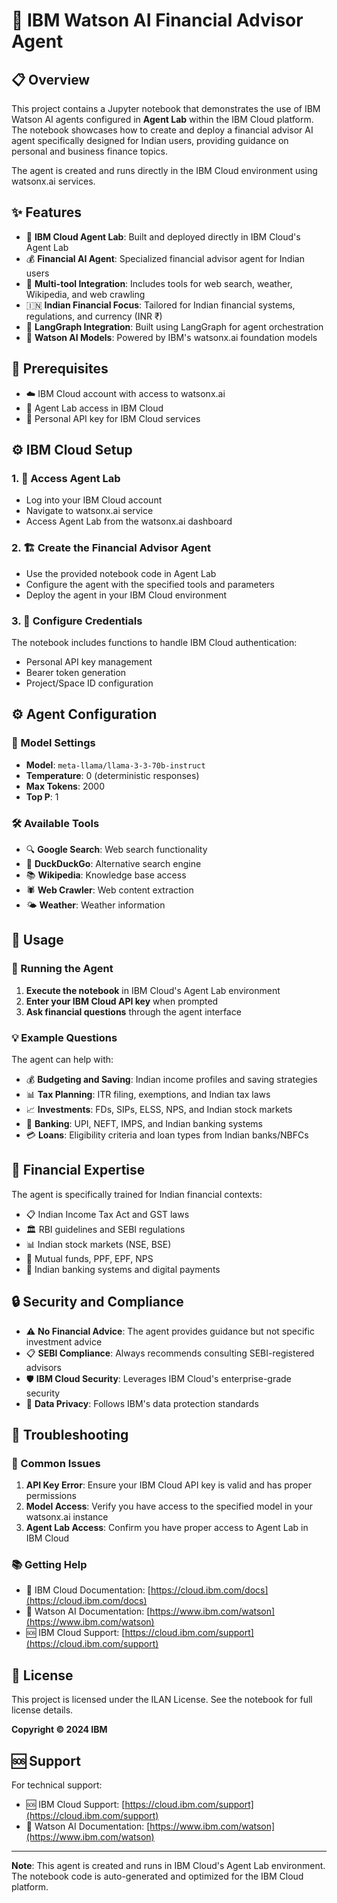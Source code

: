 # 🤖 IBM Watson AI Financial Advisor Agent

## 📋 Overview

This project contains a Jupyter notebook that demonstrates the use of IBM Watson AI agents configured in **Agent Lab** within the IBM Cloud platform. The notebook showcases how to create and deploy a financial advisor AI agent specifically designed for Indian users, providing guidance on personal and business finance topics.

The agent is created and runs directly in the IBM Cloud environment using watsonx.ai services.

## ✨ Features

- 🏢 **IBM Cloud Agent Lab**: Built and deployed directly in IBM Cloud's Agent Lab
- 💰 **Financial AI Agent**: Specialized financial advisor agent for Indian users
- 🔧 **Multi-tool Integration**: Includes tools for web search, weather, Wikipedia, and web crawling
- 🇮🇳 **Indian Financial Focus**: Tailored for Indian financial systems, regulations, and currency (INR ₹)
- 🔗 **LangGraph Integration**: Built using LangGraph for agent orchestration
- 🤖 **Watson AI Models**: Powered by IBM's watsonx.ai foundation models

## 🚀 Prerequisites

- ☁️ IBM Cloud account with access to watsonx.ai
- 🧪 Agent Lab access in IBM Cloud
- 🔑 Personal API key for IBM Cloud services

## ⚙️ IBM Cloud Setup

### 1. 🔐 Access Agent Lab
- Log into your IBM Cloud account
- Navigate to watsonx.ai service
- Access Agent Lab from the watsonx.ai dashboard

### 2. 🏗️ Create the Financial Advisor Agent
- Use the provided notebook code in Agent Lab
- Configure the agent with the specified tools and parameters
- Deploy the agent in your IBM Cloud environment

### 3. 🔧 Configure Credentials
The notebook includes functions to handle IBM Cloud authentication:
- Personal API key management
- Bearer token generation
- Project/Space ID configuration

## ⚙️ Agent Configuration

### 🤖 Model Settings
- **Model**: `meta-llama/llama-3-3-70b-instruct`
- **Temperature**: 0 (deterministic responses)
- **Max Tokens**: 2000
- **Top P**: 1

### 🛠️ Available Tools
- 🔍 **Google Search**: Web search functionality
- 🦆 **DuckDuckGo**: Alternative search engine
- 📚 **Wikipedia**: Knowledge base access
- 🕷️ **Web Crawler**: Web content extraction
- 🌤️ **Weather**: Weather information

## 💬 Usage

### 🚀 Running the Agent
1. **Execute the notebook** in IBM Cloud's Agent Lab environment
2. **Enter your IBM Cloud API key** when prompted
3. **Ask financial questions** through the agent interface

### 💡 Example Questions
The agent can help with:
- 💰 **Budgeting and Saving**: Indian income profiles and saving strategies
- 📊 **Tax Planning**: ITR filing, exemptions, and Indian tax laws
- 📈 **Investments**: FDs, SIPs, ELSS, NPS, and Indian stock markets
- 🏦 **Banking**: UPI, NEFT, IMPS, and Indian banking systems
- 💳 **Loans**: Eligibility criteria and loan types from Indian banks/NBFCs

## 🎯 Financial Expertise

The agent is specifically trained for Indian financial contexts:
- 📋 Indian Income Tax Act and GST laws
- 🏛️ RBI guidelines and SEBI regulations
- 📊 Indian stock markets (NSE, BSE)
- 💼 Mutual funds, PPF, EPF, NPS
- 🏦 Indian banking systems and digital payments

## 🔒 Security and Compliance

- ⚠️ **No Financial Advice**: The agent provides guidance but not specific investment advice
- 📋 **SEBI Compliance**: Always recommends consulting SEBI-registered advisors
- 🛡️ **IBM Cloud Security**: Leverages IBM Cloud's enterprise-grade security
- 🔐 **Data Privacy**: Follows IBM's data protection standards

## 🔧 Troubleshooting

### 🚨 Common Issues
1. **API Key Error**: Ensure your IBM Cloud API key is valid and has proper permissions
2. **Model Access**: Verify you have access to the specified model in your watsonx.ai instance
3. **Agent Lab Access**: Confirm you have proper access to Agent Lab in IBM Cloud

### 📚 Getting Help
- 📖 IBM Cloud Documentation: [https://cloud.ibm.com/docs](https://cloud.ibm.com/docs)
- 🤖 Watson AI Documentation: [https://www.ibm.com/watson](https://www.ibm.com/watson)
- 🆘 IBM Cloud Support: [https://cloud.ibm.com/support](https://cloud.ibm.com/support)

## 📄 License

This project is licensed under the ILAN License. See the notebook for full license details.

**Copyright © 2024 IBM**

## 🆘 Support

For technical support:
- 🆘 IBM Cloud Support: [https://cloud.ibm.com/support](https://cloud.ibm.com/support)
- 🤖 Watson AI Documentation: [https://www.ibm.com/watson](https://www.ibm.com/watson)

---

**Note**: This agent is created and runs in IBM Cloud's Agent Lab environment. The notebook code is auto-generated and optimized for the IBM Cloud platform. 